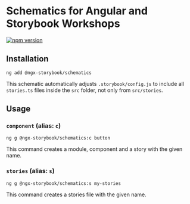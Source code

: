 # Schematics for Angular and Storybook Workshops

[![npm version](https://badge.fury.io/js/%40ngx-storybook%2Fschematics.svg)](https://badge.fury.io/js/%40ngx-storybook%2Fschematics)

## Installation

```shell script
ng add @ngx-storybook/schematics
```

This schematic automatically adjusts `.storybook/config.js` to include all `stories.ts` files inside the `src` folder, not only from `src/stories`.

## Usage

### `component` (alias: `c`)

```shell script
ng g @ngx-storybook/schematics:c button
```

This command creates a module, component and a story with the given name.

### `stories` (alias: `s`)

```shell script
ng g @ngx-storybook/schematics:s my-stories
```

This command creates a stories file with the given name.
